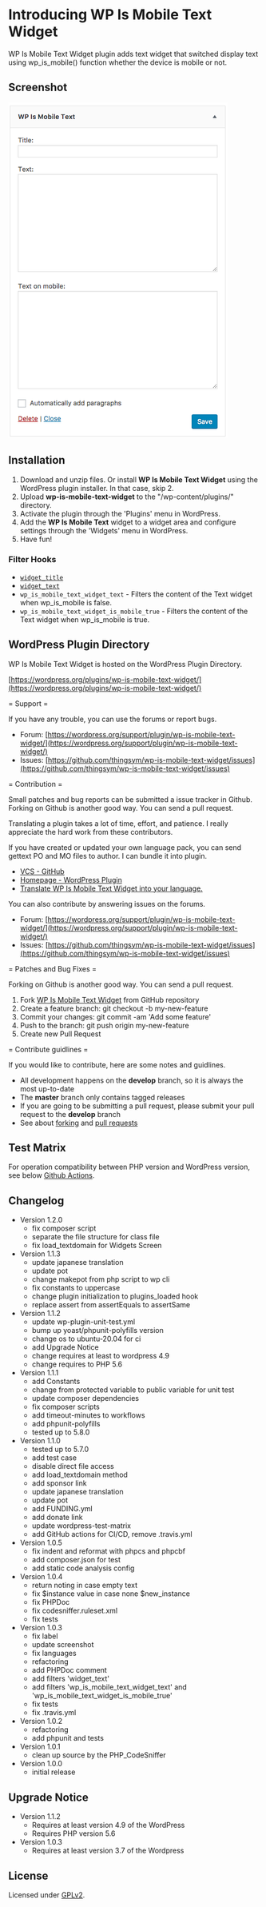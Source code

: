 # Introducing WP Is Mobile Text Widget

WP Is Mobile Text Widget plugin adds text widget that switched display text using wp_is_mobile() function whether the device is mobile or not.

## Screenshot

<img src="screenshot-1.png">

## Installation

1. Download and unzip files. Or install **WP Is Mobile Text Widget** using the WordPress plugin installer. In that case, skip 2.
2. Upload **wp-is-mobile-text-widget** to the "/wp-content/plugins/" directory.
3. Activate the plugin through the 'Plugins' menu in WordPress.
4. Add the **WP Is Mobile Text** widget to a widget area and configure settings through the 'Widgets' menu in WordPress.
5. Have fun!

### Filter Hooks

* [`widget_title`](https://developer.wordpress.org/reference/hooks/widget_title/)
* [`widget_text`](https://developer.wordpress.org/reference/hooks/widget_text/)
* `wp_is_mobile_text_widget_text` - Filters the content of the Text widget when wp_is_mobile is false.
* `wp_is_mobile_text_widget_is_mobile_true` - Filters the content of the Text widget when wp_is_mobile is true.

## WordPress Plugin Directory

WP Is Mobile Text Widget is hosted on the WordPress Plugin Directory.

[https://wordpress.org/plugins/wp-is-mobile-text-widget/](https://wordpress.org/plugins/wp-is-mobile-text-widget/)

= Support =

If you have any trouble, you can use the forums or report bugs.

* Forum: [https://wordpress.org/support/plugin/wp-is-mobile-text-widget/](https://wordpress.org/support/plugin/wp-is-mobile-text-widget/)
* Issues: [https://github.com/thingsym/wp-is-mobile-text-widget/issues](https://github.com/thingsym/wp-is-mobile-text-widget/issues)

= Contribution =

Small patches and bug reports can be submitted a issue tracker in Github. Forking on Github is another good way. You can send a pull request.

Translating a plugin takes a lot of time, effort, and patience. I really appreciate the hard work from these contributors.

If you have created or updated your own language pack, you can send gettext PO and MO files to author. I can bundle it into plugin.

* [VCS - GitHub](https://github.com/thingsym/wp-is-mobile-text-widget)
* [Homepage - WordPress Plugin](https://wordpress.org/plugins/wp-is-mobile-text-widget/)
* [Translate WP Is Mobile Text Widget into your language.](https://translate.wordpress.org/projects/wp-plugins/wp-is-mobile-text-widget)

You can also contribute by answering issues on the forums.

* Forum: [https://wordpress.org/support/plugin/wp-is-mobile-text-widget/](https://wordpress.org/support/plugin/wp-is-mobile-text-widget/)
* Issues: [https://github.com/thingsym/wp-is-mobile-text-widget/issues](https://github.com/thingsym/wp-is-mobile-text-widget/issues)

= Patches and Bug Fixes =

Forking on Github is another good way. You can send a pull request.

1. Fork [WP Is Mobile Text Widget](https://github.com/thingsym/wp-is-mobile-text-widget) from GitHub repository
2. Create a feature branch: git checkout -b my-new-feature
3. Commit your changes: git commit -am 'Add some feature'
4. Push to the branch: git push origin my-new-feature
5. Create new Pull Request

= Contribute guidlines =

If you would like to contribute, here are some notes and guidlines.

* All development happens on the **develop** branch, so it is always the most up-to-date
* The **master** branch only contains tagged releases
* If you are going to be submitting a pull request, please submit your pull request to the **develop** branch
* See about [forking](https://help.github.com/articles/fork-a-repo/) and [pull requests](https://help.github.com/articles/using-pull-requests/)

## Test Matrix

For operation compatibility between PHP version and WordPress version, see below [Github Actions](https://github.com/thingsym/wp-is-mobile-text-widget/actions).

## Changelog

* Version 1.2.0
	* fix composer script
	* separate the file structure for class file
	* fix load_textdomain for Widgets Screen
* Version 1.1.3
	* update japanese translation
	* update pot
	* change makepot from php script to wp cli
	* fix constants to uppercase
	* change plugin initialization to plugins_loaded hook
	* replace assert from assertEquals to assertSame
* Version 1.1.2
	* update wp-plugin-unit-test.yml
	* bump up yoast/phpunit-polyfills version
	* change os to ubuntu-20.04 for ci
	* add Upgrade Notice
	* change requires at least to wordpress 4.9
	* change requires to PHP 5.6
* Version 1.1.1
	* add Constants
	* change from protected variable to public variable for unit test
	* update composer dependencies
	* fix composer scripts
	* add timeout-minutes to workflows
	* add phpunit-polyfills
	* tested up to 5.8.0
* Version 1.1.0
	* tested up to 5.7.0
	* add test case
	* disable direct file access
	* add load_textdomain method
	* add sponsor link
	* update japanese translation
	* update pot
	* add FUNDING.yml
	* add donate link
	* update wordpress-test-matrix
	* add GitHub actions for CI/CD, remove .travis.yml
* Version 1.0.5
	* fix indent and reformat with phpcs and phpcbf
	* add composer.json for test
	* add static code analysis config
* Version 1.0.4
	* return noting in case empty text
	* fix $instance value in case none $new_instance
	* fix PHPDoc
	* fix codesniffer.ruleset.xml
	* fix tests
* Version 1.0.3
	* fix label
	* update screenshot
	* fix languages
	* refactoring
	* add PHPDoc comment
	* add filters 'widget_text'
	* add filters 'wp_is_mobile_text_widget_text' and 'wp_is_mobile_text_widget_is_mobile_true'
	* fix tests
	* fix .travis.yml
* Version 1.0.2
	* refactoring
	* add phpunit and tests
* Version 1.0.1
	* clean up source by the PHP_CodeSniffer
* Version 1.0.0
	* initial release

## Upgrade Notice

* Version 1.1.2
	* Requires at least version 4.9 of the WordPress
	* Requires PHP version 5.6
* Version 1.0.3
	* Requires at least version 3.7 of the Wordpress

## License

Licensed under [GPLv2](https://www.gnu.org/licenses/gpl-2.0.html).
